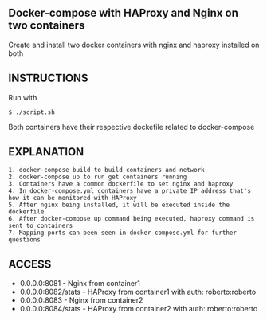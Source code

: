 
## Docker-compose with HAProxy and Nginx on two containers

Create and install two docker containers with nginx and haproxy installed on both

## INSTRUCTIONS

Run with
```console
$ ./script.sh
```
Both containers have their respective dockefile related to docker-compose

## EXPLANATION

	1. docker-compose build to build containers and network
	2. docker-compose up to run get containers running
	3. Containers have a common dockerfile to set nginx and haproxy
	4. In docker-compose.yml containers have a private IP address that's how it can be monitored with HAProxy
	5. After nginx being installed, it will be executed inside the dockerfile
	6. After docker-compose up command being executed, haproxy command is sent to containers
	7. Mapping ports can been seen in docker-compose.yml for further questions

## ACCESS

- 0.0.0.0:8081 - Nginx from container1
- 0.0.0.0:8082/stats - HAProxy from container1 with auth: roberto:roberto
- 0.0.0.0:8083 - Nginx from container2
- 0.0.0.0:8084/stats - HAProxy from container2 with auth: roberto:roberto
	
